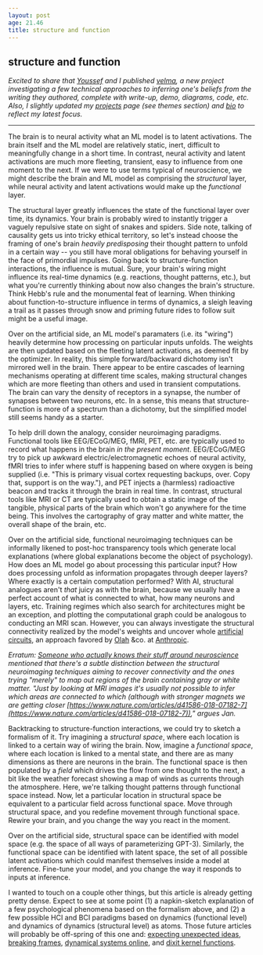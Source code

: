 ```yaml
---
layout: post
age: 21.46
title: structure and function
---
```


## structure and function

_Excited to share that [Youssef](https://youssefabdelm.github.io/) and I published [velma](/thoughtware/velma), a new project investigating a few technical approaches to inferring one's beliefs from the writing they authored, complete with write-up, demo, diagrams, code, etc. Also, I slightly updated my [projects](/thoughtware) page (see themes section) and [bio](/) to reflect my latest focus._

---

The brain is to neural activity what an ML model is to latent activations. The brain itself and the ML model are relatively static, inert, difficult to meaningfully change in a short time. In contrast, neural activity and latent activations are much more fleeting, transient, easy to influence from one moment to the next. If we were to use terms typical of neuroscience, we might describe the brain and ML model as comprising the _structural_ layer, while neural activity and latent activations would make up the _functional_ layer.

The structural layer greatly influences the state of the functional layer over time, its dynamics. Your brain is probably wired to instantly trigger a vaguely repulsive state on sight of snakes and spiders. Side note, talking of causality gets us into tricky ethical territory, so let's instead choose the framing of one's brain _heavily predisposing_ their thought pattern to unfold in a certain way -- you still have moral obligations for behaving yourself in the face of primordial impulses. Going back to structure-function interactions, the influence is mutual. Sure, your brain's wiring might influence its real-time dynamics (e.g. reactions, thought patterns, etc.), but what you're currently thinking about now also changes the brain's structure. Think Hebb's rule and the monumental feat of learning. When thinking about function-to-structure influence in terms of dynamics, a sleigh leaving a trail as it passes through snow and priming future rides to follow suit might be a useful image.

Over on the artificial side, an ML model's paramaters (i.e. its "wiring") heavily determine how processing on particular inputs unfolds. The weights are then updated based on the fleeting latent activations, as deemed fit by the optimizer. In reality, this simple forward/backward dichotomy isn't mirrored well in the brain. There appear to be entire cascades of learning mechanisms operating at different time scales, making structural changes which are more fleeting than others and used in transient computations. The brain can vary the density of receptors in a synapse, the number of synapses between two neurons, etc. In a sense, this means that structure-function is more of a spectrum than a dichotomy, but the simplified model still seems handy as a starter.

To help drill down the analogy, consider neuroimaging paradigms. Functional tools like EEG/ECoG/MEG, fMRI, PET, etc. are typically used to record what happens in the brain _in the present moment_. EEG/ECoG/MEG try to pick up awkward electric/electromagnetic echoes of neural activity, fMRI tries to infer where stuff is happening based on where oxygen is being supplied (i.e. "This is primary visual cortex requesting backups, over. Copy that, support is on the way."), and PET injects a (harmless) radioactive beacon and tracks it through the brain in real time. In contrast, structural tools like MRI or CT are typically used to obtain a static image of the tangible, physical parts of the brain which won't go anywhere for the time being. This involves the cartography of gray matter and white matter, the overall shape of the brain, etc.

Over on the artificial side, functional neuroimaging techniques can be informally likened to post-hoc transparency tools which generate local explanations (where global explanations become the object of psychology). How does an ML model go about processing this particular input? How does processing unfold as information propagates through deeper layers? Where exactly is a certain computation performed? With AI, structural analogues aren't _that_ juicy as with the brain, because we usually have a perfect account of what is connected to what, how many neurons and layers, etc. Training regimes which also search for architectures might be an exception, and plotting the computational graph could be analogous to conducting an MRI scan. However, you can always investigate the structural connectivity realized by the model's weights and uncover whole [artificial circuits](https://distill.pub/2020/circuits/), an approach favored by [Olah](https://colah.github.io/) &co. at [Anthropic](https://www.anthropic.com/).

_Erratum: [Someone who actually knows their stuff around neuroscience](https://universalprior.substack.com/about) mentioned that there's a subtle distinction between the structural neuroimaging techniques aiming to recover connectivity and the ones trying "merely" to map out regions of the brain containing gray or white matter. "Just by looking at MRI images it's usually not possible to infer which areas are connected to which (although with stronger magnets we are getting closer [https://www.nature.com/articles/d41586-018-07182-7](https://www.nature.com/articles/d41586-018-07182-7))," argues Jan._

Backtracking to structure-function interactions, we could try to sketch a formalism of it. Try imagining a _structural space_, where each location is linked to a certain way of wiring the brain. Now, imagine a _functional space_, where each location is linked to a mental state, and there are as many dimensions as there are neurons in the brain. The functional space is then populated by a _field_ which drives the flow from one thought to the next, a bit like the weather forecast showing a map of winds as currents through the atmosphere. Here, we're talking thought patterns through functional space instead. Now, let a particular location in structural space be equivalent to a particular field across functional space. Move through structural space, and you redefine movement through functional space. Rewire your brain, and you change the way you react in the moment.

Over on the artificial side, structural space can be identified with model space (e.g. the space of all ways of parameterizing GPT-3). Similarly, the functional space can be identified with latent space, the set of all possible latent activations which could manifest themselves inside a model at inference. Fine-tune your model, and you change the way it responds to inputs at inference.

I wanted to touch on a couple other things, but this article is already getting pretty dense. Expect to see at some point (1) a napkin-sketch explanation of a few psychological phenomena based on the formalism above, and (2) a few possible HCI and BCI paradigms based on dynamics (functional level) and dynamics of dynamics (structural level) as atoms. Those future articles will probably be off-spring of this one and: [expecting unexpected ideas](/reflections/expecting-unexpected-ideas), [breaking frames](/reflections/breaking-frames), [dynamical systems online](/reflections/dynamical-systems-online), and [dixit kernel functions](/reflections/dixit-kernel-functions).
